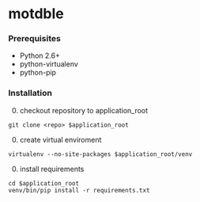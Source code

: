 motdble
=======

### Prerequisites
* Python 2.6+
* python-virtualenv
* python-pip

### Installation

0. checkout repository to application_root
  
  ```
  git clone <repo> $application_root 
  ```

0. create virtual enviroment

  ```
  virtualenv --no-site-packages $application_root/venv
  ```

0. install requirements

  ```
  cd $application_root
  venv/bin/pip install -r requirements.txt
  ```


